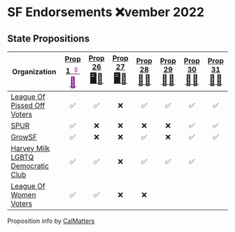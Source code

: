 # SF Endorsements ❌vember 2022

## State Propositions

| Organization                                                                     | [Prop 1 <span style="color:purple;font-size:24px">♀️🏥</span>][p1] | [Prop 26 <span style="font-size:24px">🖥️🎰</span>][p26] | [Prop 27 <span style="font-size:24px">🖥️🎰</span>][p27] | [Prop 28 <span style="font-size:24px">🎨🎼</span>][p28] | [Prop 29 <span style="font-size:24px">🏥🫘</span>][p29] | [Prop 30 <span style="font-size:24px">🚗🔌</span>][p30] | [Prop 31 <span style="font-size:24px">🚬🍎</span>][p31] |
| -------------------------------------------------------------------------------- | :-: | :------------: | :------------: | :------------: | :------------: | :------------: | :------------: |
| [League Of Pissed Off Voters](https://www.theleaguesf.org/)                      | ✅  | ✅              | ❌             | ✅             | ✅              | ✅             | ✅             |
| [SPUR](https://www.spur.org/voter-guide/2022-11)                                 | ✅  | ❌              | ❌             | ❌             | ❌              | ✅             | ✅             |
| [GrowSF](https://growsf.org/voter-guide/)                                        | ✅  | ❌              | ❌             | ✅             | ❌              | ✅             | ✅             |
| [Harvey Milk LGBTQ Democratic Club](https://www.milkclub.org/endorsements/)      | ✅  | ✅              | ❌             | ✅             | ✅              | ✅             | &nbsp;         |
| [League Of Women Voters](https://lwvc.org/vote/elections/ballot-recommendations) | ✅  | ✅              | ❌             | ❌             | &nbsp;          | &nbsp;        | &nbsp;         |

Proposition info by [CalMatters](https://calmatters.org/california-voter-guide-2022/propositions/)

[p1]:  https://calmatters.org/california-voter-guide-2022/propositions/prop-1-abortion-rights/
[p26]: https://calmatters.org/california-voter-guide-2022/propositions/prop-26-sports-betting-tribal-casinos/
[p27]: https://calmatters.org/california-voter-guide-2022/propositions/prop-27-sports-betting-online/
[p28]: https://calmatters.org/california-voter-guide-2022/propositions/prop-28-arts-education/
[p29]: https://calmatters.org/california-voter-guide-2022/propositions/prop-29-kidney-dialysis/
[p30]: https://calmatters.org/california-voter-guide-2022/propositions/prop-30-income-tax-electric-cars/
[p31]: https://calmatters.org/california-voter-guide-2022/propositions/prop-31-flavored-tobacco-ban/

